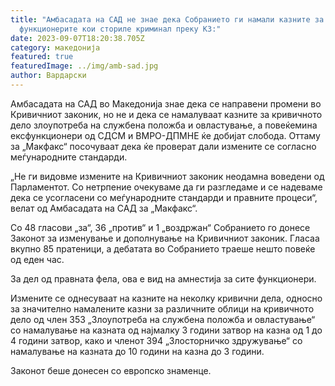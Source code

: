 ```yaml
---
title: "Амбасадата на САД не знае дека Собранието ги намали казните за
  функционерите кои сториле криминал преку КЗ:"
date: 2023-09-07T18:20:38.705Z
category: македонија
featured: true
featuredImage: ../img/amb-sad.jpg
author: Вардарски
---
```

<!--StartFragment-->

Амбасадата на САД во Македонија знае дека се направени промени во Кривичниот законик, но не и дека се намалуваат казните за кривичното дело злоупотреба на службена положба и овластување, а повеќемина ексфункционери од СДСМ и ВМРО-ДПМНЕ ќе добијат слобода. Оттаму за „Макфакс“ посочуваат дека ќе проверат дали измените се согласно меѓународните стандарди.



<!--EndFragment--><!--StartFragment-->

„Не ги видовме измените на Кривичниот законик неодамна воведени од Парламентот. Со нетрпение очекуваме да ги разгледаме и се надеваме дека се усогласени со меѓународните стандарди и правните процеси“, велат од Амбасадата на САД за „Макфакс“.

Со 48 гласови „за“, 36 „против“ и 1 „воздржан“ Собранието го донесе Законот за изменување и дополнување на Кривичниот законик. Гласаа вкупно 85 пратеници, а дебатата во Собранието траеше нешто повеќе од еден час.

За дел од правната фела, ова е вид на амнестија за сите функционери.

Измените се однесуваат на казните на неколку кривични дела, односно за значително намалените казни за различните облици на кривичното дело од член 353 „Злоупотреба на службена положба и овластување“ со намалување на казната од најмалку 3 години затвор на казна од 1 до 4 години затвор, како и членот 394 „Злосторничко здружување“ со намалување на казната до 10 години на казна до 3 години.

Законот беше донесен со европско знаменце.

<!--EndFragment-->